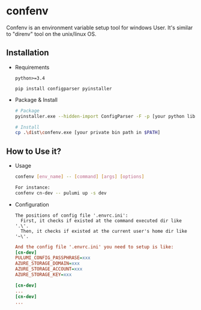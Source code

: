 # confenv
Confenv is an environment variable setup tool for windows User. It's similar to "direnv" tool on the unix/linux OS.

## Installation
- Requirements
  ```
  python>=3.4

  pip install configparser pyinstaller
  ```

- Package & Install
  ```bash
  # Package
  pyinstaller.exe --hidden-import ConfigParser -F -p [your python libary path] .\confenv.py
  
  # Install
  cp .\dist\confenv.exe [your private bin path in $PATH]
  ```

## How to Use it?
- Usage
  ```bash
  confenv [env_name] -- [command] [args] [options]

  For instance:
  confenv cn-dev -- pulumi up -s dev
  ```
- Configuration
  ```
  The positions of config file '.envrc.ini':
    First, it checks if existed at the command executed dir like '.\'.
    Then, it checks if existed at the current user's home dir like '~\'.
  ```
  ```ini
  And the config file '.envrc.ini' you need to setup is like:
  [cn-dev]
  PULUMI_CONFIG_PASSPHRASE=xxx
  AZURE_STORAGE_DOMAIN=xxx
  AZURE_STORAGE_ACCOUNT=xxx
  AZURE_STORAGE_KEY=xxx

  [cn-dev]
  ...
  [cn-dev]
  ...

  ```